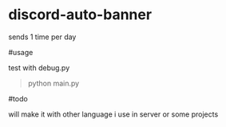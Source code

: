 # discord-auto-banner


sends 1 time per day

#usage

test with debug.py

> python main.py


#todo

will make it with other language i use in server or some projects
